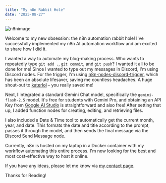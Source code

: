```yaml
---
title: "My n8n Rabbit Hole"
date: "2025-08-27"
---
```


![n8nimage](/images/n8n.png)

Welcome to my new obsession: the n8n automation rabbit hole! I've successfully implemented my n8n AI automation workflow and am excited to share how I did it.

I wanted a way to automate my blog-making process. Who wants to repeatedly type `git add .`, `git commit`, and `git push`? I wanted it all to be done for me! Since I wanted to type out my messages in Discord, I'm using Discord nodes. For the trigger, I'm using [n8n-nodes-discord-trigger](https://www.npmjs.com/package/n8n-nodes-discord-trigger), which has been an absolute lifesaver, saving me countless headaches. A huge shout-out to [katerlol](https://www.npmjs.com/~katerlol) – you really saved me!

Next, I integrated a standard Gemini Chat model, specifically the `gemini-flash-2.5` model. It's free for students with Gemini Pro, and obtaining an API Key from [Google AI Studio](https://aistudio.google.com) is straightforward and also free! After setting that up, I added function nodes for creating, editing, and retrieving files.

I also included a Date & Time tool to automatically get the current month, year, and date. This formats the date and title according to the prompt, passes it through the model, and then sends the final message via the Discord Send Message node.

Currently, n8n is hosted on my laptop in a Docker container with my workflow automating this entire process. I'm now looking for the best and most cost-effective way to host it online.

If you have any ideas, please let me know via [my contact page](https://www.praneel.tech/contact).

Thanks for Reading!